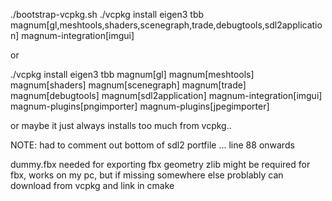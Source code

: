 ./bootstrap-vcpkg.sh
./vcpkg install eigen3 tbb magnum[gl,meshtools,shaders,scenegraph,trade,debugtools,sdl2application] magnum-integration[imgui]

or

./vcpkg install eigen3 tbb magnum[gl] magnum[meshtools] magnum[shaders] magnum[scenegraph] magnum[trade] magnum[debugtools] magnum[sdl2application] magnum-integration[imgui] magnum-plugins[pngimporter] magnum-plugins[jpegimporter]

or maybe it just always installs too much from vcpkg..


NOTE: had to comment out bottom of sdl2 portfile ... line 88 onwards


dummy.fbx needed for exporting fbx geometry
zlib might be required for fbx, works on my pc, but if missing somewhere else problably can download from vcpkg and link in cmake
